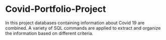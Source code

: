 # Covid-Portfolio-Project
In this project databases containing information about Covid 19 are combined. A variety of SQL commands are applied to extract and organize the information based on different criteria.

